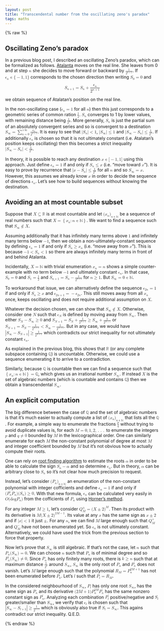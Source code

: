 ```yaml
---
layout: post
title: "Transcendental number from the oscillating zeno's paradox"
tags: maths
---
```


{% raw %}

  <h2 id="oscillating-zenos-paradox">Oscillating Zeno’s paradox</h2>

<p>In a previous blog post, I described an oscillating Zeno’s paradox, which can be formalized as follows. <a href="https://en.wikipedia.org/wiki/Atalanta">Atalanta</a> moves on the real line. She leaves from 0 and at step <math xmlns="http://www.w3.org/1998/Math/MathML"><semantics><mi>n</mi><annotation encoding="TeX">n</annotation></semantics></math> she decides to move forward or backward by <math xmlns="http://www.w3.org/1998/Math/MathML"><semantics><mfrac><mn>1</mn><msup><mn>2</mn><mrow><mi>n</mi><mo>+</mo><mn>1</mn></mrow></msup></mfrac><annotation encoding="TeX">\frac{1}{2^{n+1}}</annotation></semantics></math>. If <math xmlns="http://www.w3.org/1998/Math/MathML"><semantics><mrow><msub><mi>ϵ</mi><mi>n</mi></msub><mo>∊</mo><mrow><mo stretchy="false">{</mo><mo>−</mo><mn>1</mn><mo>,</mo><mn>1</mn><mo stretchy="false">}</mo></mrow></mrow><annotation encoding="TeX">\epsilon_n \in {\{-1, 1\}}</annotation></semantics></math> corresponds to the chosen direction then writing <math xmlns="http://www.w3.org/1998/Math/MathML"><semantics><mrow><msub><mi>S</mi><mn>0</mn></msub><mo>=</mo><mn>0</mn></mrow><annotation encoding="TeX">S_0 = 0</annotation></semantics></math> and</p>

<math xmlns="http://www.w3.org/1998/Math/MathML" display="block"><semantics><mrow><msub><mi>S</mi><mrow><mi>n</mi><mo>+</mo><mn>1</mn></mrow></msub><mo>=</mo><msub><mi>S</mi><mi>n</mi></msub><mo>+</mo><mfrac><msub><mi>ϵ</mi><mi>n</mi></msub><msup><mn>2</mn><mrow><mi>n</mi><mo>+</mo><mn>1</mn></mrow></msup></mfrac></mrow><annotation encoding="TeX">
S_{n+1} = S_n + \frac{\epsilon_n}{2^{n+1}}
</annotation></semantics></math>

<p>we obtain sequence of Atalatan’s position on the real line.</p>

<p>In the non-oscillating case (<math xmlns="http://www.w3.org/1998/Math/MathML"><semantics><mrow><msub><mi>ϵ</mi><mi>n</mi></msub><mo>=</mo><mn>1</mn></mrow><annotation encoding="TeX">\epsilon_n = 1</annotation></semantics></math> for all <math xmlns="http://www.w3.org/1998/Math/MathML"><semantics><mi>n</mi><annotation encoding="TeX">n</annotation></semantics></math>) then this just corresponds to a geometric series of common ration <math xmlns="http://www.w3.org/1998/Math/MathML"><semantics><mfrac><mn>1</mn><mn>2</mn></mfrac><annotation encoding="TeX">\frac{1}{2}</annotation></semantics></math>. <math xmlns="http://www.w3.org/1998/Math/MathML"><semantics><msub><mi>S</mi><mi>n</mi></msub><annotation encoding="TeX">S_n</annotation></semantics></math> converges to 1 by lower values, with remaining distance being <math xmlns="http://www.w3.org/1998/Math/MathML"><semantics><mfrac><mn>1</mn><msup><mn>2</mn><mi>n</mi></msup></mfrac><annotation encoding="TeX">\frac{1}{2^n}</annotation></semantics></math>. More generally, <math xmlns="http://www.w3.org/1998/Math/MathML"><semantics><msub><mi>S</mi><mi>n</mi></msub><annotation encoding="TeX">S_n</annotation></semantics></math> is just the partial sum of an absolutely convergent series and so is convergent to a destination <math xmlns="http://www.w3.org/1998/Math/MathML"><semantics><mrow><msub><mi>S</mi><mn>∞</mn></msub><mo>=</mo><mrow><munderover><mo>∑</mo><mrow><mi>n</mi><mo>=</mo><mn>0</mn></mrow><mrow><mo>+</mo><mn>∞</mn></mrow></munderover><mfrac><msub><mi>ϵ</mi><mi>n</mi></msub><msup><mn>2</mn><mrow><mi>n</mi><mo>+</mo><mn>1</mn></mrow></msup></mfrac></mrow></mrow><annotation encoding="TeX">S_\infty = {\sum_{n=0}^{+\infty} \frac{\epsilon_n}{2^{n+1}}}</annotation></semantics></math>. It is easy to see that <math xmlns="http://www.w3.org/1998/Math/MathML"><semantics><mrow><mrow><mo>|</mo><msub><mi>S</mi><mi>n</mi></msub><mo>|</mo></mrow><mo>&lt;</mo><mn>1</mn></mrow><annotation encoding="TeX">\left|S_n\right| &lt; 1</annotation></semantics></math>, <math xmlns="http://www.w3.org/1998/Math/MathML"><semantics><mrow><mrow><mo>|</mo><msub><mi>S</mi><mn>∞</mn></msub><mo>|</mo></mrow><mo>≤</mo><mn>1</mn></mrow><annotation encoding="TeX">\left|S_\infty\right| \leq 1</annotation></semantics></math> and <math xmlns="http://www.w3.org/1998/Math/MathML"><semantics><mrow><mrow><mo>|</mo><mrow><msub><mi>S</mi><mn>∞</mn></msub><mo>−</mo><msub><mi>S</mi><mi>n</mi></msub></mrow><mo>|</mo></mrow><mo>≤</mo><mfrac><mn>1</mn><msup><mn>2</mn><mi>n</mi></msup></mfrac></mrow><annotation encoding="TeX">{\left| S_\infty - S_n \right| \leq \frac{1}{2^n}}</annotation></semantics></math>. If additionally <math xmlns="http://www.w3.org/1998/Math/MathML"><semantics><msub><mi>ϵ</mi><mi>n</mi></msub><annotation encoding="TeX">\epsilon_n</annotation></semantics></math> is chosen so that it is not ultimately constant (i.e. Atalatan’s position keeps oscillating) then this becomes a strict inequality <math xmlns="http://www.w3.org/1998/Math/MathML"><semantics><mrow><mrow><mo>|</mo><mrow><msub><mi>S</mi><mn>∞</mn></msub><mo>−</mo><msub><mi>S</mi><mi>n</mi></msub></mrow><mo>|</mo></mrow><mo>&lt;</mo><mfrac><mn>1</mn><msup><mn>2</mn><mi>n</mi></msup></mfrac></mrow><annotation encoding="TeX">{\left| S_\infty - S_n \right| &lt; \frac{1}{2^n}}</annotation></semantics></math>.</p>

<p>In theory, it is possible to reach any destination <math xmlns="http://www.w3.org/1998/Math/MathML"><semantics><mrow><mi>x</mi><mo>∊</mo><mrow><mo stretchy="false">[</mo><mo>−</mo><mn>1</mn><mo>,</mo><mn>1</mn><mo stretchy="false">]</mo></mrow></mrow><annotation encoding="TeX">x \in {[-1,1]}</annotation></semantics></math> using this approach. Just define <math xmlns="http://www.w3.org/1998/Math/MathML"><semantics><mrow><msub><mi>ϵ</mi><mi>n</mi></msub><mo>=</mo><mn>1</mn></mrow><annotation encoding="TeX">\epsilon_n = 1</annotation></semantics></math> if and only if <math xmlns="http://www.w3.org/1998/Math/MathML"><semantics><mrow><msub><mi>S</mi><mi>n</mi></msub><mo>≤</mo><mi>x</mi></mrow><annotation encoding="TeX">S_n \leq x</annotation></semantics></math> (i.e. “move toward <math xmlns="http://www.w3.org/1998/Math/MathML"><semantics><mi>x</mi><annotation encoding="TeX">x</annotation></semantics></math>”). It is easy to prove by recurrence that <math xmlns="http://www.w3.org/1998/Math/MathML"><semantics><mrow><mrow><mo>|</mo><mrow><mi>x</mi><mo>−</mo><msub><mi>S</mi><mi>n</mi></msub></mrow><mo>|</mo></mrow><mo>≤</mo><mfrac><mn>1</mn><msup><mn>2</mn><mi>n</mi></msup></mfrac></mrow><annotation encoding="TeX">{\left| x - S_n \right| \leq \frac{1}{2^n}}</annotation></semantics></math> for all <math xmlns="http://www.w3.org/1998/Math/MathML"><semantics><mi>n</mi><annotation encoding="TeX">n</annotation></semantics></math> and so <math xmlns="http://www.w3.org/1998/Math/MathML"><semantics><mrow><msub><mi>S</mi><mn>∞</mn></msub><mo>=</mo><mi>x</mi></mrow><annotation encoding="TeX">S_\infty = x</annotation></semantics></math>. However, this assumes we already know <math xmlns="http://www.w3.org/1998/Math/MathML"><semantics><mi>x</mi><annotation encoding="TeX">x</annotation></semantics></math> in order to decide the sequence of directions <math xmlns="http://www.w3.org/1998/Math/MathML"><semantics><msub><mi>ϵ</mi><mi>n</mi></msub><annotation encoding="TeX">\epsilon_n</annotation></semantics></math>. Let’s see how to build sequences without knowing the destination.</p>

<h2 id="avoiding-an-at-most-countable-subset">Avoiding an at most countable subset</h2>

<p>Suppose that <math xmlns="http://www.w3.org/1998/Math/MathML"><semantics><mrow><mi>X</mi><mo>⊆</mo><mi>ℝ</mi></mrow><annotation encoding="TeX">X \subseteq \mathbb R</annotation></semantics></math> is at most countable and let <math xmlns="http://www.w3.org/1998/Math/MathML"><semantics><msub><mrow><mo stretchy="false">(</mo><msub><mi>x</mi><mi>n</mi></msub><mo stretchy="false">)</mo></mrow><mrow><mi>n</mi><mo>∊</mo><mi>ℕ</mi></mrow></msub><annotation encoding="TeX">{(x_n)}_{n \in \mathbb N}</annotation></semantics></math> be a sequence of real numbers such that <math xmlns="http://www.w3.org/1998/Math/MathML"><semantics><mrow><mi>X</mi><mo>=</mo><mrow><mo>{</mo><mrow><msub><mi>x</mi><mi>n</mi></msub><mo>:</mo><mi>n</mi><mo>∊</mo><mi>ℕ</mi></mrow><mo>}</mo></mrow></mrow><annotation encoding="TeX">X = \left\{ x_n : n \in \mathbb N \right\}</annotation></semantics></math>. We want to find a sequence such that <math xmlns="http://www.w3.org/1998/Math/MathML"><semantics><mrow><msub><mi>S</mi><mn>∞</mn></msub><mo>∉</mo><mi>X</mi></mrow><annotation encoding="TeX">S_\infty \notin X</annotation></semantics></math>.</p>

<p>Assuming additionally that it has infinitely many terms above <math xmlns="http://www.w3.org/1998/Math/MathML"><semantics><mn>1</mn><annotation encoding="TeX">1</annotation></semantics></math> and infinitely many terms below <math xmlns="http://www.w3.org/1998/Math/MathML"><semantics><mrow><mo>−</mo><mn>1</mn></mrow><annotation encoding="TeX">-1</annotation></semantics></math>, then we obtain a non-ultimately-constant sequence by defining <math xmlns="http://www.w3.org/1998/Math/MathML"><semantics><mrow><msub><mi>ϵ</mi><mi>n</mi></msub><mo>=</mo><mn>1</mn></mrow><annotation encoding="TeX">\epsilon_n = 1</annotation></semantics></math> if and only if <math xmlns="http://www.w3.org/1998/Math/MathML"><semantics><mrow><msub><mi>S</mi><mi>n</mi></msub><mo>≥</mo><msub><mi>x</mi><mi>n</mi></msub></mrow><annotation encoding="TeX">S_n \geq x_n</annotation></semantics></math> (i.e. “move away from <math xmlns="http://www.w3.org/1998/Math/MathML"><semantics><mi>x</mi><annotation encoding="TeX">x</annotation></semantics></math>”). This is because <math xmlns="http://www.w3.org/1998/Math/MathML"><semantics><mrow><mo>−</mo><mn>1</mn><mo>&lt;</mo><msub><mi>S</mi><mi>n</mi></msub><mo>&lt;</mo><mn>1</mn></mrow><annotation encoding="TeX">-1 &lt; S_n &lt; 1</annotation></semantics></math> so there are always infinitely many terms in front of and behind Atalanta.</p>

<p>Incidentally, <math xmlns="http://www.w3.org/1998/Math/MathML"><semantics><mrow><mi>X</mi><mo>=</mo><mi>ℕ</mi></mrow><annotation encoding="TeX">X = \mathbb N</annotation></semantics></math> with trivial enumeration <math xmlns="http://www.w3.org/1998/Math/MathML"><semantics><mrow><msub><mi>x</mi><mi>n</mi></msub><mo>=</mo><mi>n</mi></mrow><annotation encoding="TeX">x_n = n</annotation></semantics></math> shows a simple counter-example with no term below <math xmlns="http://www.w3.org/1998/Math/MathML"><semantics><mrow><mo>−</mo><mn>1</mn></mrow><annotation encoding="TeX">-1</annotation></semantics></math> and ultimately constant <math xmlns="http://www.w3.org/1998/Math/MathML"><semantics><msub><mi>ϵ</mi><mi>n</mi></msub><annotation encoding="TeX">\epsilon_n</annotation></semantics></math>. In that case, <math xmlns="http://www.w3.org/1998/Math/MathML"><semantics><mrow><msub><mi>S</mi><mn>0</mn></msub><mo>=</mo><mn>0</mn></mrow><annotation encoding="TeX">S_0 = 0</annotation></semantics></math> and <math xmlns="http://www.w3.org/1998/Math/MathML"><semantics><mrow><msub><mi>S</mi><mn>1</mn></msub><mo>=</mo><mfrac><mn>1</mn><mn>2</mn></mfrac></mrow><annotation encoding="TeX">S_{1} = \frac{1}{2}</annotation></semantics></math> and <math xmlns="http://www.w3.org/1998/Math/MathML"><semantics><mrow><msub><mi>S</mi><mrow><mi>n</mi><mo>+</mo><mn>1</mn></mrow></msub><mo>=</mo><msub><mi>S</mi><mi>n</mi></msub><mo>−</mo><mfrac><mn>1</mn><msup><mn>2</mn><mrow><mi>n</mi><mo>+</mo><mn>1</mn></mrow></msup></mfrac></mrow><annotation encoding="TeX">S_{n+1} = S_{n} - \frac{1}{2^{n+1}}</annotation></semantics></math> for <math xmlns="http://www.w3.org/1998/Math/MathML"><semantics><mrow><mi>n</mi><mo>≥</mo><mn>1</mn></mrow><annotation encoding="TeX">n \geq 1</annotation></semantics></math>. But <math xmlns="http://www.w3.org/1998/Math/MathML"><semantics><mrow><msub><mi>S</mi><mn>∞</mn></msub><mo>=</mo><mn>0</mn><mo>∊</mo><mi>ℕ</mi></mrow><annotation encoding="TeX">S_\infty = 0 \in \mathbb N</annotation></semantics></math>.</p>

<p>To workaround that issue, we can alternatively define the sequence <math xmlns="http://www.w3.org/1998/Math/MathML"><semantics><mrow><msub><mi>ϵ</mi><mrow><mn>2</mn><mi>n</mi></mrow></msub><mo>=</mo><mn>1</mn></mrow><annotation encoding="TeX">\epsilon_{2n} = 1</annotation></semantics></math> if and only if <math xmlns="http://www.w3.org/1998/Math/MathML"><semantics><mrow><msub><mi>S</mi><mi>n</mi></msub><mo>≥</mo><mi>x</mi></mrow><annotation encoding="TeX">S_n \geq x</annotation></semantics></math> and <math xmlns="http://www.w3.org/1998/Math/MathML"><semantics><mrow><msub><mi>ϵ</mi><mrow><mn>2</mn><mi>n</mi><mo>+</mo><mn>1</mn></mrow></msub><mo>=</mo><mo>−</mo><msub><mi>ϵ</mi><mrow><mn>2</mn><mi>n</mi></mrow></msub></mrow><annotation encoding="TeX">\epsilon_{2n+1} = -\epsilon_{2n}</annotation></semantics></math>. This still moves away from all <math xmlns="http://www.w3.org/1998/Math/MathML"><semantics><msub><mi>x</mi><mi>n</mi></msub><annotation encoding="TeX">x_n</annotation></semantics></math> once, keeps oscillating and does not require additional assumption on <math xmlns="http://www.w3.org/1998/Math/MathML"><semantics><mi>X</mi><annotation encoding="TeX">X</annotation></semantics></math>.</p>

<p>Whatever the decision chosen, we can show that <math xmlns="http://www.w3.org/1998/Math/MathML"><semantics><mrow><msub><mi>S</mi><mn>∞</mn></msub><mo>∉</mo><mi>X</mi></mrow><annotation encoding="TeX">S_{\infty} \notin X</annotation></semantics></math>. Otherwise, consider one <math xmlns="http://www.w3.org/1998/Math/MathML"><semantics><mi>N</mi><annotation encoding="TeX">N</annotation></semantics></math> such that <math xmlns="http://www.w3.org/1998/Math/MathML"><semantics><msub><mi>ϵ</mi><mi>N</mi></msub><annotation encoding="TeX">\epsilon_{N}</annotation></semantics></math> is defined by moving away from <math xmlns="http://www.w3.org/1998/Math/MathML"><semantics><msub><mi>S</mi><mn>∞</mn></msub><annotation encoding="TeX">S_{\infty}</annotation></semantics></math>. Then either <math xmlns="http://www.w3.org/1998/Math/MathML"><semantics><mrow><mrow><msub><mi>S</mi><mi>N</mi></msub><mo>−</mo><msub><mi>S</mi><mn>∞</mn></msub></mrow><mo>≥</mo><mn>0</mn></mrow><annotation encoding="TeX">{S_N - S_\infty} \geq 0</annotation></semantics></math> and <math xmlns="http://www.w3.org/1998/Math/MathML"><semantics><mrow><msub><mi>S</mi><mrow><mi>N</mi><mo>+</mo><mn>1</mn></mrow></msub><mo>=</mo><mrow><msub><mi>S</mi><mi>N</mi></msub><mo>+</mo><mfrac><mn>1</mn><msup><mn>2</mn><mrow><mi>N</mi><mo>+</mo><mn>1</mn></mrow></msup></mfrac></mrow><mo>≥</mo><mrow><msub><mi>S</mi><mn>∞</mn></msub><mo>+</mo><mfrac><mn>1</mn><msup><mn>2</mn><mrow><mi>N</mi><mo>+</mo><mn>1</mn></mrow></msup></mfrac></mrow></mrow><annotation encoding="TeX">S_{N+1} = {S_N + \frac{1}{2^{N+1}}} \geq {S_\infty + \frac{1}{2^{N+1}}}</annotation></semantics></math> or <math xmlns="http://www.w3.org/1998/Math/MathML"><semantics><mrow><msub><mi>S</mi><mrow><mi>N</mi><mo>+</mo><mn>1</mn></mrow></msub><mo>=</mo><mrow><msub><mi>S</mi><mi>N</mi></msub><mo>−</mo><mfrac><mn>1</mn><msup><mn>2</mn><mrow><mi>N</mi><mo>+</mo><mn>1</mn></mrow></msup></mfrac></mrow><mo>&lt;</mo><mrow><msub><mi>S</mi><mn>∞</mn></msub><mo>−</mo><mfrac><mn>1</mn><msup><mn>2</mn><mrow><mi>N</mi><mo>+</mo><mn>1</mn></mrow></msup></mfrac></mrow></mrow><annotation encoding="TeX">S_{N+1} = {S_N - \frac{1}{2^{N+1}}} &lt; {S_\infty - \frac{1}{2^{N+1}}}</annotation></semantics></math>. But in any case, we would have <math xmlns="http://www.w3.org/1998/Math/MathML"><semantics><mrow><mrow><mo>|</mo><mrow><msub><mi>S</mi><mn>∞</mn></msub><mo>−</mo><msub><mi>S</mi><mrow><mi>N</mi><mo>+</mo><mn>1</mn></mrow></msub></mrow><mo>|</mo></mrow><mo>≥</mo><mfrac><mn>1</mn><msup><mn>2</mn><mrow><mi>N</mi><mo>+</mo><mn>1</mn></mrow></msup></mfrac></mrow><annotation encoding="TeX">{\left| S_\infty - S_{N+1} \right| \geq \frac{1}{2^{N+1}}}</annotation></semantics></math> which contradicts our strict inequality for not ultimately constant <math xmlns="http://www.w3.org/1998/Math/MathML"><semantics><msub><mi>ϵ</mi><mi>n</mi></msub><annotation encoding="TeX">\epsilon_n</annotation></semantics></math>.</p>

<p>As explained in the previous blog, this shows that <math xmlns="http://www.w3.org/1998/Math/MathML"><semantics><mi>ℝ</mi><annotation encoding="TeX">\mathbb R</annotation></semantics></math> (or any complete subspace containing <math xmlns="http://www.w3.org/1998/Math/MathML"><semantics><mi>ℚ</mi><annotation encoding="TeX">\mathbb Q</annotation></semantics></math>) is uncountable. Otherwise, we could use a sequence enumerating it to arrive to a contradiction.</p>

<p>Similarly, because <math xmlns="http://www.w3.org/1998/Math/MathML"><semantics><mi>ℚ</mi><annotation encoding="TeX">\mathbb Q</annotation></semantics></math> is countable then we can find a sequence such that <math xmlns="http://www.w3.org/1998/Math/MathML"><semantics><mrow><mrow><mo>{</mo><mrow><msub><mi>x</mi><mi>n</mi></msub><mo>:</mo><mi>n</mi><mo>∊</mo><mi>ℕ</mi></mrow><mo>}</mo></mrow><mo>=</mo><mi>ℚ</mi></mrow><annotation encoding="TeX">\left\{ x_n : n \in \mathbb N \right\} = \mathbb Q</annotation></semantics></math>, which gives us an irrational number <math xmlns="http://www.w3.org/1998/Math/MathML"><semantics><msub><mi>S</mi><mn>∞</mn></msub><annotation encoding="TeX">S_\infty</annotation></semantics></math>. If instead <math xmlns="http://www.w3.org/1998/Math/MathML"><semantics><mi>X</mi><annotation encoding="TeX">X</annotation></semantics></math> is the set of algebraic numbers (which is countable and contains <math xmlns="http://www.w3.org/1998/Math/MathML"><semantics><mi>ℚ</mi><annotation encoding="TeX">\mathbb Q</annotation></semantics></math>) then we obtain a transcendental <math xmlns="http://www.w3.org/1998/Math/MathML"><semantics><msub><mi>S</mi><mn>∞</mn></msub><annotation encoding="TeX">S_\infty</annotation></semantics></math>.</p>

<h2 id="an-explicit-computation">An explicit computation</h2>

<p>The big difference between the case of <math xmlns="http://www.w3.org/1998/Math/MathML"><semantics><mi>ℚ</mi><annotation encoding="TeX">\mathbb Q</annotation></semantics></math> and the set of algebraic numbers is that it’s much easier to actually compute a list of <math xmlns="http://www.w3.org/1998/Math/MathML"><semantics><msub><mrow><mo stretchy="false">(</mo><msub><mi>x</mi><mi>n</mi></msub><mo stretchy="false">)</mo></mrow><mrow><mi>n</mi><mo>∊</mo><mi>ℕ</mi></mrow></msub><annotation encoding="TeX">{(x_n)}_{n \in \mathbb N}</annotation></semantics></math> that lists all the <math xmlns="http://www.w3.org/1998/Math/MathML"><semantics><mi>ℚ</mi><annotation encoding="TeX">\mathbb Q</annotation></semantics></math>. For example, a simple way to enumerate the fractions <math xmlns="http://www.w3.org/1998/Math/MathML"><semantics><mfrac><mi>p</mi><mi>q</mi></mfrac><annotation encoding="TeX">\frac{p}{q}</annotation></semantics></math> without trying to avoid duplicate values is, for each <math xmlns="http://www.w3.org/1998/Math/MathML"><semantics><mrow><mi>M</mi><mo>=</mo><mn>0</mn><mo>,</mo><mn>1</mn><mo>,</mo><mn>2</mn><mo>,</mo><mo>.</mo><mo>.</mo><mo>.</mo></mrow><annotation encoding="TeX">M=0, 1, 2, ...</annotation></semantics></math> to enumerate the integers <math xmlns="http://www.w3.org/1998/Math/MathML"><semantics><mi>p</mi><annotation encoding="TeX">p</annotation></semantics></math> and <math xmlns="http://www.w3.org/1998/Math/MathML"><semantics><mrow><mi>q</mi><mo>≠</mo><mn>0</mn></mrow><annotation encoding="TeX">q \neq 0</annotation></semantics></math> bounded by <math xmlns="http://www.w3.org/1998/Math/MathML"><semantics><mi>M</mi><annotation encoding="TeX">M</annotation></semantics></math> in the lexicographical order. One can similarly enumerate for each <math xmlns="http://www.w3.org/1998/Math/MathML"><semantics><mi>M</mi><annotation encoding="TeX">M</annotation></semantics></math> the non-constant polynomial of degree at most <math xmlns="http://www.w3.org/1998/Math/MathML"><semantics><mi>M</mi><annotation encoding="TeX">M</annotation></semantics></math> and integer coefficient bounded by <math xmlns="http://www.w3.org/1998/Math/MathML"><semantics><mi>M</mi><annotation encoding="TeX">M</annotation></semantics></math> but it’s not obvious how to actually compute their roots.</p>

<p>One can rely on <a href="https://en.wikipedia.org/wiki/Root-finding_algorithm#Roots_of_polynomials">root finding algorithm</a> to estimate the roots <math xmlns="http://www.w3.org/1998/Math/MathML"><semantics><mi>α</mi><annotation encoding="TeX">\alpha</annotation></semantics></math> in order to be able to calculate the sign <math xmlns="http://www.w3.org/1998/Math/MathML"><semantics><mrow><msub><mi>S</mi><mi>n</mi></msub><mo>−</mo><mi>α</mi></mrow><annotation encoding="TeX">S_n - \alpha</annotation></semantics></math> and so determine <math xmlns="http://www.w3.org/1998/Math/MathML"><semantics><msub><mi>ϵ</mi><mi>n</mi></msub><annotation encoding="TeX">\epsilon_n</annotation></semantics></math>. But in theory, <math xmlns="http://www.w3.org/1998/Math/MathML"><semantics><mi>α</mi><annotation encoding="TeX">\alpha</annotation></semantics></math> can be arbitrary close to <math xmlns="http://www.w3.org/1998/Math/MathML"><semantics><msub><mi>S</mi><mi>n</mi></msub><annotation encoding="TeX">S_n</annotation></semantics></math> so it’s not clear how much precision to request.</p>

<p>Instead, let’s consider <math xmlns="http://www.w3.org/1998/Math/MathML"><semantics><msub><mrow><mo stretchy="false">(</mo><msub><mi>P</mi><mi>n</mi></msub><mo stretchy="false">)</mo></mrow><mrow><mi>n</mi><mo>∊</mo><mi>ℕ</mi></mrow></msub><annotation encoding="TeX">{(P_n)}_{n \in \mathbb N}</annotation></semantics></math> an enumeration of the non-constant polynomial with integer cofficients and define <math xmlns="http://www.w3.org/1998/Math/MathML"><semantics><mrow><msub><mi>ϵ</mi><mi>n</mi></msub><mo>=</mo><mn>1</mn></mrow><annotation encoding="TeX">\epsilon_n = 1</annotation></semantics></math> if and only if <math xmlns="http://www.w3.org/1998/Math/MathML"><semantics><mrow><mrow><mo stretchy="false">(</mo><msubsup><mi>P</mi><mi>n</mi><mo>′</mo></msubsup><msub><mi>P</mi><mi>n</mi></msub><mo stretchy="false">)</mo></mrow><mrow><mo stretchy="false">(</mo><msub><mi>S</mi><mi>n</mi></msub><mo stretchy="false">)</mo></mrow><mo>≥</mo><mn>0</mn></mrow><annotation encoding="TeX">{(P_n\prime P_n)}{(S_n)} \geq 0</annotation></semantics></math>. With that new formula, <math xmlns="http://www.w3.org/1998/Math/MathML"><semantics><msub><mi>ϵ</mi><mi>n</mi></msub><annotation encoding="TeX">\epsilon_n</annotation></semantics></math> can be calculated very easily in <math xmlns="http://www.w3.org/1998/Math/MathML"><semantics><mrow><mi>O</mi><mo stretchy="false">(</mo><mo lspace="0em" rspace="0em">deg</mo><msub><mi>P</mi><mi>n</mi></msub><mo stretchy="false">)</mo></mrow><annotation encoding="TeX">O(\deg P_n)</annotation></semantics></math> from the cofficients of <math xmlns="http://www.w3.org/1998/Math/MathML"><semantics><msub><mi>P</mi><mi>n</mi></msub><annotation encoding="TeX">P_n</annotation></semantics></math> using <a href="https://en.wikipedia.org/wiki/Horner%27s_method">Horner’s method</a>.</p>

<p>For any integer <math xmlns="http://www.w3.org/1998/Math/MathML"><semantics><mrow><mi>M</mi><mo>≥</mo><mn>1</mn></mrow><annotation encoding="TeX">M \geq 1</annotation></semantics></math>, let’s consider <math xmlns="http://www.w3.org/1998/Math/MathML"><semantics><mrow><msubsup><mi>Q</mi><mi>M</mi><mo>±</mo></msubsup><mo>=</mo><msup><mrow><mo stretchy="false">(</mo><mi>X</mi><mo>±</mo><mn>2</mn><mo stretchy="false">)</mo></mrow><mi>M</mi></msup></mrow><annotation encoding="TeX">Q_M^\pm = {(X \pm 2)}^M</annotation></semantics></math>. Then its product with its derivative is <math xmlns="http://www.w3.org/1998/Math/MathML"><semantics><mrow><mi>M</mi><msup><mrow><mo stretchy="false">(</mo><mi>X</mi><mo>±</mo><mn>2</mn><mo stretchy="false">)</mo></mrow><mrow><mn>2</mn><mi>M</mi><mo>−</mo><mn>1</mn></mrow></msup></mrow><annotation encoding="TeX">M {(X \pm 2)}^{2M -1}</annotation></semantics></math>. Its value at any <math xmlns="http://www.w3.org/1998/Math/MathML"><semantics><mi>x</mi><annotation encoding="TeX">x</annotation></semantics></math> has the same sign as <math xmlns="http://www.w3.org/1998/Math/MathML"><semantics><mrow><mi>x</mi><mo>±</mo><mn>2</mn></mrow><annotation encoding="TeX">x \pm 2</annotation></semantics></math> and if <math xmlns="http://www.w3.org/1998/Math/MathML"><semantics><mrow><mrow><mo>|</mo><mi>x</mi><mo>|</mo></mrow><mo>&lt;</mo><mn>1</mn></mrow><annotation encoding="TeX">\left|x\right| &lt; 1</annotation></semantics></math> it just <math xmlns="http://www.w3.org/1998/Math/MathML"><semantics><mo>±</mo><annotation encoding="TeX">\pm</annotation></semantics></math>. For any <math xmlns="http://www.w3.org/1998/Math/MathML"><semantics><mi>n</mi><annotation encoding="TeX">n</annotation></semantics></math>, we can find <math xmlns="http://www.w3.org/1998/Math/MathML"><semantics><mi>M</mi><annotation encoding="TeX">M</annotation></semantics></math> large enough such that <math xmlns="http://www.w3.org/1998/Math/MathML"><semantics><msubsup><mi>Q</mi><mi>M</mi><mo>+</mo></msubsup><annotation encoding="TeX">Q_M^+</annotation></semantics></math> and <math xmlns="http://www.w3.org/1998/Math/MathML"><semantics><msubsup><mi>Q</mi><mi>M</mi><mo>−</mo></msubsup><annotation encoding="TeX">Q_M^-</annotation></semantics></math> have not been enumerated yet. So <math xmlns="http://www.w3.org/1998/Math/MathML"><semantics><msub><mi>ϵ</mi><mi>n</mi></msub><annotation encoding="TeX">\epsilon_n</annotation></semantics></math> is not ultimately constant. Alternatively, we could have used the trick from the previous section to force that property.</p>

<p>Now let’s prove that <math xmlns="http://www.w3.org/1998/Math/MathML"><semantics><msub><mi>S</mi><mn>∞</mn></msub><annotation encoding="TeX">S_\infty</annotation></semantics></math> is still algebraic. If that’s not the case, let <math xmlns="http://www.w3.org/1998/Math/MathML"><semantics><mi>n</mi><annotation encoding="TeX">n</annotation></semantics></math> such that <math xmlns="http://www.w3.org/1998/Math/MathML"><semantics><mrow><mrow><msub><mi>P</mi><mi>n</mi></msub><mo stretchy="false">(</mo><msub><mi>S</mi><mn>∞</mn></msub><mo stretchy="false">)</mo></mrow><mo>=</mo><mn>0</mn></mrow><annotation encoding="TeX">{P_n(S_\infty)} = 0</annotation></semantics></math>. We can choose <math xmlns="http://www.w3.org/1998/Math/MathML"><semantics><mi>n</mi><annotation encoding="TeX">n</annotation></semantics></math> such that <math xmlns="http://www.w3.org/1998/Math/MathML"><semantics><msub><mi>P</mi><mi>n</mi></msub><annotation encoding="TeX">P_n</annotation></semantics></math> is of minimal degree and so <math xmlns="http://www.w3.org/1998/Math/MathML"><semantics><mrow><mrow><msubsup><mi>P</mi><mi>n</mi><mo>′</mo></msubsup><mo stretchy="false">(</mo><msub><mi>S</mi><mn>∞</mn></msub><mo stretchy="false">)</mo></mrow><mo>≠</mo><mn>0</mn></mrow><annotation encoding="TeX">{P_n\prime(S_\infty)} \neq 0</annotation></semantics></math>. Since <math xmlns="http://www.w3.org/1998/Math/MathML"><semantics><msub><mi>P</mi><mi>n</mi></msub><annotation encoding="TeX">P_n</annotation></semantics></math> has only finitely many roots, there is <math xmlns="http://www.w3.org/1998/Math/MathML"><semantics><mrow><mi>k</mi><mo>≥</mo><mi>n</mi></mrow><annotation encoding="TeX">k \geq n</annotation></semantics></math> such that at maximum distance <math xmlns="http://www.w3.org/1998/Math/MathML"><semantics><mfrac><mn>1</mn><msup><mn>2</mn><mi>k</mi></msup></mfrac><annotation encoding="TeX">\frac{1}{2^k}</annotation></semantics></math> around <math xmlns="http://www.w3.org/1998/Math/MathML"><semantics><msub><mi>S</mi><mn>∞</mn></msub><annotation encoding="TeX">S_\infty</annotation></semantics></math>, <math xmlns="http://www.w3.org/1998/Math/MathML"><semantics><msub><mi>S</mi><mn>∞</mn></msub><annotation encoding="TeX">S_\infty</annotation></semantics></math> is the only root of <math xmlns="http://www.w3.org/1998/Math/MathML"><semantics><msub><mi>P</mi><mi>n</mi></msub><annotation encoding="TeX">P_n</annotation></semantics></math> and <math xmlns="http://www.w3.org/1998/Math/MathML"><semantics><msubsup><mi>P</mi><mi>n</mi><mo>′</mo></msubsup><annotation encoding="TeX">P_n\prime</annotation></semantics></math> does not vanish. Let’s <math xmlns="http://www.w3.org/1998/Math/MathML"><semantics><mi>M</mi><annotation encoding="TeX">M</annotation></semantics></math> large enough such that the polynomial <math xmlns="http://www.w3.org/1998/Math/MathML"><semantics><mrow><msub><mi>R</mi><mi>M</mi></msub><mo>=</mo><msubsup><mi>P</mi><mi>n</mi><mrow><mn>2</mn><mi>M</mi><mo>+</mo><mn>1</mn></mrow></msubsup></mrow><annotation encoding="TeX">R_M = P_n^{2M+1}</annotation></semantics></math> has not been enumerated before <math xmlns="http://www.w3.org/1998/Math/MathML"><semantics><msub><mi>P</mi><mi>k</mi></msub><annotation encoding="TeX">P_k</annotation></semantics></math>. Let’s <math xmlns="http://www.w3.org/1998/Math/MathML"><semantics><mi>l</mi><annotation encoding="TeX">l</annotation></semantics></math> such that <math xmlns="http://www.w3.org/1998/Math/MathML"><semantics><mrow><msub><mi>P</mi><mi>l</mi></msub><mo>=</mo><msub><mi>R</mi><mi>M</mi></msub></mrow><annotation encoding="TeX">P_l = R_M</annotation></semantics></math>.</p>

<p>In the considered neighbourhood of <math xmlns="http://www.w3.org/1998/Math/MathML"><semantics><msub><mi>S</mi><mn>∞</mn></msub><annotation encoding="TeX">S_\infty</annotation></semantics></math>, <math xmlns="http://www.w3.org/1998/Math/MathML"><semantics><msub><mi>P</mi><mi>l</mi></msub><annotation encoding="TeX">P_l</annotation></semantics></math> has only one root <math xmlns="http://www.w3.org/1998/Math/MathML"><semantics><msub><mi>S</mi><mn>∞</mn></msub><annotation encoding="TeX">S_\infty</annotation></semantics></math>, has the same sign as <math xmlns="http://www.w3.org/1998/Math/MathML"><semantics><msub><mi>P</mi><mi>n</mi></msub><annotation encoding="TeX">P_n</annotation></semantics></math> and its derivative <math xmlns="http://www.w3.org/1998/Math/MathML"><semantics><mrow><mrow><mo stretchy="false">(</mo><mn>2</mn><mi>M</mi><mo>+</mo><mn>1</mn><mo stretchy="false">)</mo></mrow><msubsup><mi>P</mi><mi>n</mi><mrow><mn>2</mn><mi>M</mi></mrow></msubsup><msubsup><mi>P</mi><mi>n</mi><mo>′</mo></msubsup></mrow><annotation encoding="TeX">{(2M+1)}P_n^{2M} P_n\prime</annotation></semantics></math> has the same nonzero constant sign as <math xmlns="http://www.w3.org/1998/Math/MathML"><semantics><msubsup><mi>P</mi><mi>n</mi><mo>′</mo></msubsup><annotation encoding="TeX">P_n\prime</annotation></semantics></math>. Analyzing each combination <math xmlns="http://www.w3.org/1998/Math/MathML"><semantics><msubsup><mi>P</mi><mi>l</mi><mo>′</mo></msubsup><annotation encoding="TeX">P_l\prime</annotation></semantics></math> positive/negative and <math xmlns="http://www.w3.org/1998/Math/MathML"><semantics><msub><mi>S</mi><mi>l</mi></msub><annotation encoding="TeX">S_l</annotation></semantics></math> greater/smaller than <math xmlns="http://www.w3.org/1998/Math/MathML"><semantics><msub><mi>S</mi><mn>∞</mn></msub><annotation encoding="TeX">S_\infty</annotation></semantics></math>, we verify that <math xmlns="http://www.w3.org/1998/Math/MathML"><semantics><msub><mi>ϵ</mi><mi>l</mi></msub><annotation encoding="TeX">\epsilon_l</annotation></semantics></math> is chosen such that <math xmlns="http://www.w3.org/1998/Math/MathML"><semantics><mrow><mrow><mo>|</mo><mrow><msub><mi>S</mi><mn>∞</mn></msub><mo>−</mo><msub><mi>S</mi><mrow><mi>l</mi><mo>+</mo><mn>1</mn></mrow></msub></mrow><mo>|</mo></mrow><mo>≥</mo><mfrac><mn>1</mn><msup><mn>2</mn><mrow><mi>l</mi><mo>+</mo><mn>1</mn></mrow></msup></mfrac></mrow><annotation encoding="TeX">{\left| S_\infty - S_{l+1} \right| \geq \frac{1}{2^{l+1}}}</annotation></semantics></math> which is obviously also true if <math xmlns="http://www.w3.org/1998/Math/MathML"><semantics><mrow><msub><mi>S</mi><mi>l</mi></msub><mo>=</mo><msub><mi>S</mi><mn>∞</mn></msub></mrow><annotation encoding="TeX">S_l = S_\infty</annotation></semantics></math>. This agains contradict our strict inequality. Q.E.D.</p>


{% endraw %}
